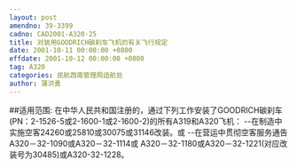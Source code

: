 ```yaml
---
layout: post
amendno: 39-3399
cadno: CAD2001-A320-25
title: 对装用GOODRICH碳刹车飞机的有关飞行规定
date: 2001-10-11 00:00:00 +0800
effdate: 2001-10-12 00:00:00 +0800
tag: A320
categories: 民航西南管理局适航处
author: 蒲洪勇
---
```


##适用范围:
在中华人民共和国注册的，通过下列工作安装了GOODRICH碳刹车
(PN：2-1526-5或2-1600-1或2-1600-2)的所有A319和A320飞机：     --在制造中实施空客24260或25810或30075或31146改装。或 --在营运中贯彻空客服务通告A320－32-1090或A320－32-1114或
A320－32-1180或A320－32-1221(对应改装号为30485)或A320-32-1228。

